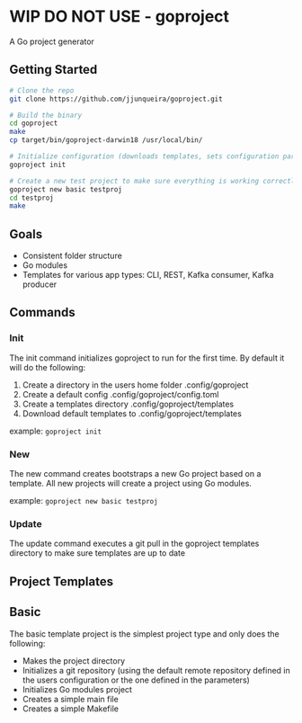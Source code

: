 # WIP DO NOT USE - goproject
A Go project generator

## Getting Started

```bash
# Clone the repo
git clone https://github.com/jjunqueira/goproject.git

# Build the binary
cd goproject
make
cp target/bin/goproject-darwin18 /usr/local/bin/

# Initialize configuration (downloads templates, sets configuration parameters)
goproject init

# Create a new test project to make sure everything is working correctly
goproject new basic testproj
cd testproj
make
```

## Goals
* Consistent folder structure
* Go modules
* Templates for various app types: CLI, REST, Kafka consumer, Kafka producer

## Commands

### Init
The init command initializes goproject to run for the first time. By default it will do the following:
1. Create a directory in the users home folder .config/goproject
2. Create a default config .config/goproject/config.toml
3. Create a templates directory .config/goproject/templates
4. Download default templates to .config/goproject/templates

example: `goproject init`

### New
The new command creates bootstraps a new Go project based on a template. 
All new projects will create a project using Go modules.

example: `goproject new basic testproj`

### Update
The update command executes a git pull in the goproject templates directory to make sure templates are up to date

## Project Templates

## Basic

The basic template project is the simplest project type and only does the following:
* Makes the project directory
* Initializes a git repository (using the default remote repository defined in the users configuration or the one defined in the parameters)
* Initializes Go modules project
* Creates a simple main file
* Creates a simple Makefile

